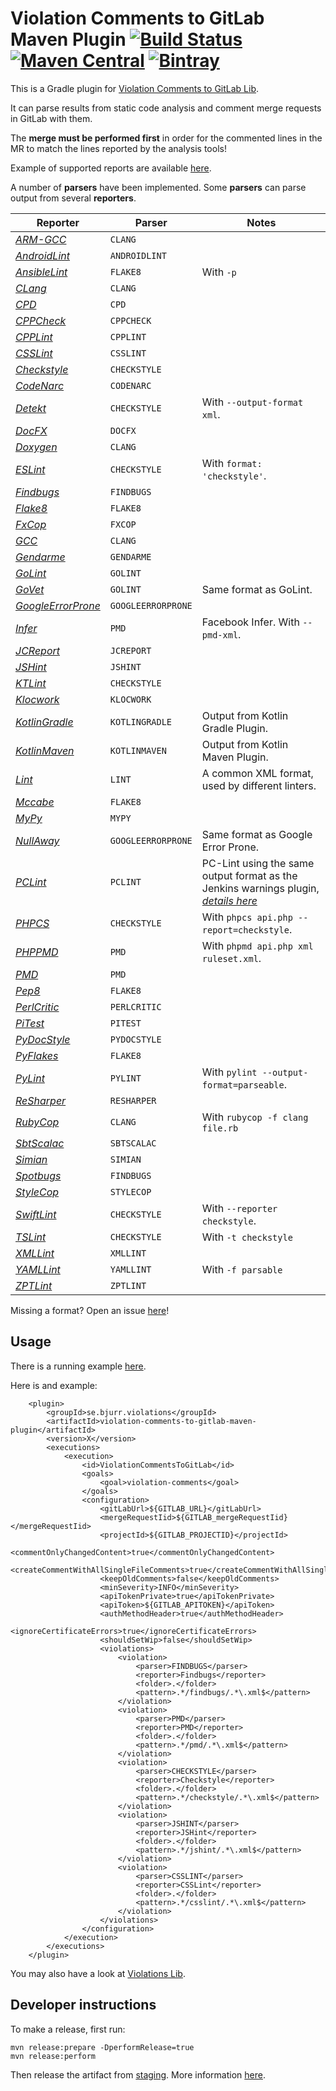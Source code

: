 # Violation Comments to GitLab Maven Plugin [![Build Status](https://travis-ci.org/tomasbjerre/violation-comments-to-gitlab-maven-plugin.svg?branch=master)](https://travis-ci.org/tomasbjerre/violation-comments-to-gitlab-maven-plugin) [![Maven Central](https://maven-badges.herokuapp.com/maven-central/se.bjurr.violations/violation-comments-to-gitlab-maven-plugin/badge.svg)](https://maven-badges.herokuapp.com/maven-central/se.bjurr.violations/violation-comments-to-gitlab-maven-plugin) [ ![Bintray](https://api.bintray.com/packages/tomasbjerre/tomasbjerre/se.bjurr.violations%3Aviolation-comments-to-gitlab-maven-plugin/images/download.svg) ](https://bintray.com/tomasbjerre/tomasbjerre/se.bjurr.violations%3Aviolation-comments-to-gitlab-maven-plugin/_latestVersion)
This is a Gradle plugin for [Violation Comments to GitLab Lib](https://github.com/tomasbjerre/violation-comments-to-gitlab-lib).

It can parse results from static code analysis and comment merge requests in GitLab with them.

The **merge must be performed first** in order for the commented lines in the MR to match the lines reported by the analysis tools!

Example of supported reports are available [here](https://github.com/tomasbjerre/violations-lib/tree/master/src/test/resources).

A number of **parsers** have been implemented. Some **parsers** can parse output from several **reporters**.

| Reporter | Parser | Notes
| --- | --- | ---
| [_ARM-GCC_](https://developer.arm.com/open-source/gnu-toolchain/gnu-rm)               | `CLANG`              | 
| [_AndroidLint_](http://developer.android.com/tools/help/lint.html)                    | `ANDROIDLINT`        | 
| [_AnsibleLint_](https://github.com/willthames/ansible-lint)                           | `FLAKE8`             | With `-p`
| [_CLang_](https://clang-analyzer.llvm.org/)                                           | `CLANG`              | 
| [_CPD_](http://pmd.sourceforge.net/pmd-4.3.0/cpd.html)                                | `CPD`                | 
| [_CPPCheck_](http://cppcheck.sourceforge.net/)                                        | `CPPCHECK`           | 
| [_CPPLint_](https://github.com/theandrewdavis/cpplint)                                | `CPPLINT`            | 
| [_CSSLint_](https://github.com/CSSLint/csslint)                                       | `CSSLINT`            | 
| [_Checkstyle_](http://checkstyle.sourceforge.net/)                                    | `CHECKSTYLE`         | 
| [_CodeNarc_](http://codenarc.sourceforge.net/)                                        | `CODENARC`           | 
| [_Detekt_](https://github.com/arturbosch/detekt)                                      | `CHECKSTYLE`         | With `--output-format xml`.
| [_DocFX_](http://dotnet.github.io/docfx/)                                             | `DOCFX`              | 
| [_Doxygen_](https://www.stack.nl/~dimitri/doxygen/)                                   | `CLANG`              | 
| [_ESLint_](https://github.com/sindresorhus/grunt-eslint)                              | `CHECKSTYLE`         | With `format: 'checkstyle'`.
| [_Findbugs_](http://findbugs.sourceforge.net/)                                        | `FINDBUGS`           | 
| [_Flake8_](http://flake8.readthedocs.org/en/latest/)                                  | `FLAKE8`             | 
| [_FxCop_](https://en.wikipedia.org/wiki/FxCop)                                        | `FXCOP`              | 
| [_GCC_](https://gcc.gnu.org/)                                                         | `CLANG`              | 
| [_Gendarme_](http://www.mono-project.com/docs/tools+libraries/tools/gendarme/)        | `GENDARME`           | 
| [_GoLint_](https://github.com/golang/lint)                                            | `GOLINT`             | 
| [_GoVet_](https://golang.org/cmd/vet/)                                                | `GOLINT`             | Same format as GoLint.
| [_GoogleErrorProne_](https://github.com/google/error-prone)                           | `GOOGLEERRORPRONE`   | 
| [_Infer_](http://fbinfer.com/)                                                        | `PMD`                | Facebook Infer. With `--pmd-xml`.
| [_JCReport_](https://github.com/jCoderZ/fawkez/wiki/JcReport)                         | `JCREPORT`           | 
| [_JSHint_](http://jshint.com/)                                                        | `JSHINT`             | 
| [_KTLint_](https://github.com/shyiko/ktlint)                                          | `CHECKSTYLE`         | 
| [_Klocwork_](http://www.klocwork.com/products-services/klocwork/static-code-analysis)  | `KLOCWORK`           | 
| [_KotlinGradle_](https://github.com/JetBrains/kotlin)                                 | `KOTLINGRADLE`       | Output from Kotlin Gradle Plugin.
| [_KotlinMaven_](https://github.com/JetBrains/kotlin)                                  | `KOTLINMAVEN`        | Output from Kotlin Maven Plugin.
| [_Lint_]()                                                                            | `LINT`               | A common XML format, used by different linters.
| [_Mccabe_](https://pypi.python.org/pypi/mccabe)                                       | `FLAKE8`             | 
| [_MyPy_](https://pypi.python.org/pypi/mypy-lang)                                      | `MYPY`               | 
| [_NullAway_](https://github.com/uber/NullAway)                                        | `GOOGLEERRORPRONE`   | Same format as Google Error Prone.
| [_PCLint_](http://www.gimpel.com/html/pcl.htm)                                        | `PCLINT`             | PC-Lint using the same output format as the Jenkins warnings plugin, [_details here_](https://wiki.jenkins.io/display/JENKINS/PcLint+options)
| [_PHPCS_](https://github.com/squizlabs/PHP_CodeSniffer)                               | `CHECKSTYLE`         | With `phpcs api.php --report=checkstyle`.
| [_PHPPMD_](https://phpmd.org/)                                                        | `PMD`                | With `phpmd api.php xml ruleset.xml`.
| [_PMD_](https://pmd.github.io/)                                                       | `PMD`                | 
| [_Pep8_](https://github.com/PyCQA/pycodestyle)                                        | `FLAKE8`             | 
| [_PerlCritic_](https://github.com/Perl-Critic)                                        | `PERLCRITIC`         | 
| [_PiTest_](http://pitest.org/)                                                        | `PITEST`             | 
| [_PyDocStyle_](https://pypi.python.org/pypi/pydocstyle)                               | `PYDOCSTYLE`         | 
| [_PyFlakes_](https://pypi.python.org/pypi/pyflakes)                                   | `FLAKE8`             | 
| [_PyLint_](https://www.pylint.org/)                                                   | `PYLINT`             | With `pylint --output-format=parseable`.
| [_ReSharper_](https://www.jetbrains.com/resharper/)                                   | `RESHARPER`          | 
| [_RubyCop_](http://rubocop.readthedocs.io/en/latest/formatters/)                      | `CLANG`              | With `rubycop -f clang file.rb`
| [_SbtScalac_](http://www.scala-sbt.org/)                                              | `SBTSCALAC`          | 
| [_Simian_](http://www.harukizaemon.com/simian/)                                       | `SIMIAN`             | 
| [_Spotbugs_](https://spotbugs.github.io/)                                             | `FINDBUGS`           | 
| [_StyleCop_](https://stylecop.codeplex.com/)                                          | `STYLECOP`           | 
| [_SwiftLint_](https://github.com/realm/SwiftLint)                                     | `CHECKSTYLE`         | With `--reporter checkstyle`.
| [_TSLint_](https://palantir.github.io/tslint/usage/cli/)                              | `CHECKSTYLE`         | With `-t checkstyle`
| [_XMLLint_](http://xmlsoft.org/xmllint.html)                                          | `XMLLINT`            | 
| [_YAMLLint_](https://yamllint.readthedocs.io/en/stable/index.html)                    | `YAMLLINT`           | With `-f parsable`
| [_ZPTLint_](https://pypi.python.org/pypi/zptlint)                                     | `ZPTLINT`            |

Missing a format? Open an issue [here](https://github.com/tomasbjerre/violations-lib/issues)!
 
## Usage ##
There is a running example [here](https://github.com/tomasbjerre/violation-comments-to-gitlab-maven-plugin/tree/master/violation-comments-to-gitlab-maven-plugin-example).

Here is and example: 

```
	<plugin>
		<groupId>se.bjurr.violations</groupId>
		<artifactId>violation-comments-to-gitlab-maven-plugin</artifactId>
		<version>X</version>
		<executions>
			<execution>
				<id>ViolationCommentsToGitLab</id>
				<goals>
					<goal>violation-comments</goal>
				</goals>
				<configuration>
					<gitLabUrl>${GITLAB_URL}</gitLabUrl>
					<mergeRequestIid>${GITLAB_mergeRequestIid}</mergeRequestIid>
					<projectId>${GITLAB_PROJECTID}</projectId>
					<commentOnlyChangedContent>true</commentOnlyChangedContent>
					<createCommentWithAllSingleFileComments>true</createCommentWithAllSingleFileComments>
					<keepOldComments>false</keepOldComments>
					<minSeverity>INFO</minSeverity>
					<apiTokenPrivate>true</apiTokenPrivate>
					<apiToken>${GITLAB_APITOKEN}</apiToken>
					<authMethodHeader>true</authMethodHeader>
					<ignoreCertificateErrors>true</ignoreCertificateErrors>
					<shouldSetWip>false</shouldSetWip>
					<violations>
						<violation>
							<parser>FINDBUGS</parser>
							<reporter>Findbugs</reporter>
							<folder>.</folder>
							<pattern>.*/findbugs/.*\.xml$</pattern>
						</violation>
						<violation>
							<parser>PMD</parser>
							<reporter>PMD</reporter>
							<folder>.</folder>
							<pattern>.*/pmd/.*\.xml$</pattern>
						</violation>
						<violation>
							<parser>CHECKSTYLE</parser>
							<reporter>Checkstyle</reporter>
							<folder>.</folder>
							<pattern>.*/checkstyle/.*\.xml$</pattern>
						</violation>
						<violation>
							<parser>JSHINT</parser>
							<reporter>JSHint</reporter>
							<folder>.</folder>
							<pattern>.*/jshint/.*\.xml$</pattern>
						</violation>
						<violation>
							<parser>CSSLINT</parser>
							<reporter>CSSLint</reporter>
							<folder>.</folder>
							<pattern>.*/csslint/.*\.xml$</pattern>
						</violation>
					</violations>
				</configuration>
			</execution>
		</executions>
	</plugin>
```

You may also have a look at [Violations Lib](https://github.com/tomasbjerre/violations-lib).

## Developer instructions

To make a release, first run:
```
mvn release:prepare -DperformRelease=true
mvn release:perform
```
Then release the artifact from [staging](https://oss.sonatype.org/#stagingRepositories). More information [here](http://central.sonatype.org/pages/releasing-the-deployment.html).
